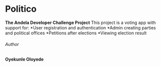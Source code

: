 # Politico
**The Andela Developer Challenge Project**
This project is a voting app with support for:
*User registration and authentication
*Admin creating parties and political offices
*Petitions after elections
*Viewing election result

###### Author
**Oyekunle Oloyede**
